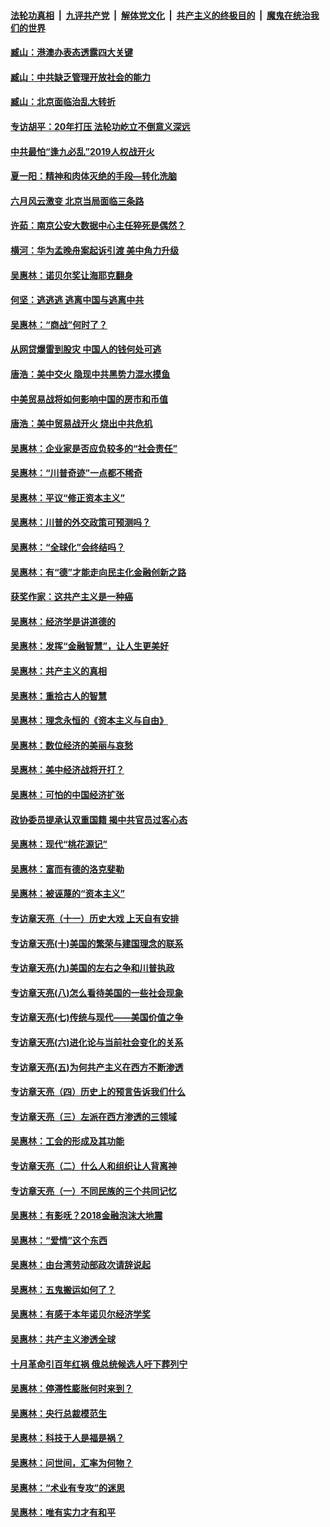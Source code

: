 ####  [法轮功真相](../../../../basic/blob/master/README.md?t=09170752) &nbsp;|&nbsp; [九评共产党](../../../../9ping.md/blob/master/README.md?t=09170752) &nbsp;|&nbsp; [解体党文化](../../../../jtdwh.md/blob/master/README.md?t=09170752)  &nbsp;|&nbsp; [共产主义的终极目的](../../../../gczydzjmd.md/blob/master/README.md?t=09170752) &nbsp;|&nbsp; [魔鬼在统治我们的世界](../../../../mgztzwmdsj.md/blob/master/README.md?t=09170752) 

#### [臧山：港澳办表态透露四大关键](../pages/nsc423/n11421628.md?t=09170752) 

#### [臧山：中共缺乏管理开放社会的能力](../pages/nsc423/n11407457.md?t=09170752) 

#### [臧山：北京面临治乱大转折](../pages/nsc423/n11406895.md?t=09170752) 

#### [专访胡平：20年打压 法轮功屹立不倒意义深远](../pages/nsc423/n11398800.md?t=09170752) 

#### [中共最怕“逢九必乱”2019人权战开火](../pages/nsc423/n11385248.md?t=09170752) 

#### [夏一阳：精神和肉体灭绝的手段—转化洗脑](../pages/nsc423/n11368250.md?t=09170752) 

#### [六月风云激变 北京当局面临三条路](../pages/nsc423/n11313668.md?t=09170752) 

#### [许茹：南京公安大数据中心主任猝死是偶然？](../pages/nsc423/n11064744.md?t=09170752) 

#### [横河：华为孟晚舟案起诉引渡 美中角力升级](../pages/nsc423/n11027230.md?t=09170752) 

#### [吴惠林：诺贝尔奖让海耶克翻身](../pages/nsc423/n10890049.md?t=09170752) 

#### [何坚：逃逃逃 逃离中国与逃离中共](../pages/nsc423/n10592891.md?t=09170752) 

#### [吴惠林：“商战”何时了？](../pages/nsc423/n10573558.md?t=09170752) 

#### [从网贷爆雷到股灾 中国人的钱何处可逃](../pages/nsc423/n10572800.md?t=09170752) 

#### [唐浩：美中交火 隐现中共黑势力混水摸鱼](../pages/nsc423/n10544040.md?t=09170752) 

#### [中美贸易战将如何影响中国的房市和币值](../pages/nsc423/n10543697.md?t=09170752) 

#### [唐浩：美中贸易战开火 烧出中共危机](../pages/nsc423/n10540126.md?t=09170752) 

#### [吴惠林：企业家是否应负较多的“社会责任”](../pages/nsc423/n10535022.md?t=09170752) 

#### [吴惠林：“川普奇迹”一点都不稀奇](../pages/nsc423/n10512808.md?t=09170752) 

#### [吴惠林：平议“修正资本主义”](../pages/nsc423/n10495724.md?t=09170752) 

#### [吴惠林：川普的外交政策可预测吗？](../pages/nsc423/n10462387.md?t=09170752) 

#### [吴惠林：“全球化”会终结吗？](../pages/nsc423/n10452838.md?t=09170752) 

#### [吴惠林：有“德”才能走向民主化金融创新之路](../pages/nsc423/n10432292.md?t=09170752) 

#### [获奖作家：这共产主义是一种癌](../pages/nsc423/n10431541.md?t=09170752) 

#### [吴惠林：经济学是讲道德的](../pages/nsc423/n10398014.md?t=09170752) 

#### [吴惠林：发挥“金融智慧”，让人生更美好](../pages/nsc423/n10375019.md?t=09170752) 

#### [吴惠林：共产主义的真相](../pages/nsc423/n10351394.md?t=09170752) 

#### [吴惠林：重拾古人的智慧](../pages/nsc423/n10337691.md?t=09170752) 

#### [吴惠林：理念永恒的《资本主义与自由》](../pages/nsc423/n10316274.md?t=09170752) 

#### [吴惠林：数位经济的美丽与哀愁](../pages/nsc423/n10292946.md?t=09170752) 

#### [吴惠林：美中经济战将开打？](../pages/nsc423/n10258825.md?t=09170752) 

#### [吴惠林：可怕的中国经济扩张](../pages/nsc423/n10219147.md?t=09170752) 

#### [政协委员提承认双重国籍 揭中共官员过客心态](../pages/nsc423/n10208809.md?t=09170752) 

#### [吴惠林：现代“桃花源记”](../pages/nsc423/n10185234.md?t=09170752) 

#### [吴惠林：富而有德的洛克斐勒](../pages/nsc423/n10142264.md?t=09170752) 

#### [吴惠林：被诬蔑的“资本主义”](../pages/nsc423/n10124816.md?t=09170752) 

#### [专访章天亮（十一）历史大戏 上天自有安排](../pages/nsc423/n10094905.md?t=09170752) 

#### [专访章天亮(十)美国的繁荣与建国理念的联系](../pages/nsc423/n10094899.md?t=09170752) 

#### [专访章天亮(九)美国的左右之争和川普执政](../pages/nsc423/n10094889.md?t=09170752) 

#### [专访章天亮(八)怎么看待美国的一些社会现象](../pages/nsc423/n10094857.md?t=09170752) 

#### [专访章天亮(七)传统与现代——美国价值之争](../pages/nsc423/n10093140.md?t=09170752) 

#### [专访章天亮(六)进化论与当前社会变化的关系](../pages/nsc423/n10092036.md?t=09170752) 

#### [专访章天亮(五)为何共产主义在西方不断渗透](../pages/nsc423/n10083620.md?t=09170752) 

#### [专访章天亮（四）历史上的预言告诉我们什么](../pages/nsc423/n10083606.md?t=09170752) 

#### [专访章天亮（三）左派在西方渗透的三领域](../pages/nsc423/n10081115.md?t=09170752) 

#### [吴惠林：工会的形成及其功能](../pages/nsc423/n10080633.md?t=09170752) 

#### [专访章天亮（二）什么人和组织让人背离神](../pages/nsc423/n10076637.md?t=09170752) 

#### [专访章天亮（一）不同民族的三个共同记忆](../pages/nsc423/n10074188.md?t=09170752) 

#### [吴惠林：有影呒？2018金融泡沫大地震](../pages/nsc423/n10040534.md?t=09170752) 

#### [吴惠林：“爱情”这个东西](../pages/nsc423/n10019423.md?t=09170752) 

#### [吴惠林：由台湾劳动部政次请辞说起](../pages/nsc423/n9979679.md?t=09170752) 

#### [吴惠林：五鬼搬运如何了？](../pages/nsc423/n9925338.md?t=09170752) 

#### [吴惠林：有感于本年诺贝尔经济学奖](../pages/nsc423/n9871883.md?t=09170752) 

#### [吴惠林：共产主义渗透全球](../pages/nsc423/n9812748.md?t=09170752) 

#### [十月革命引百年红祸 俄总统候选人吁下葬列宁](../pages/nsc423/n9810182.md?t=09170752) 

#### [吴惠林：停滞性膨胀何时来到？](../pages/nsc423/n9764136.md?t=09170752) 

#### [吴惠林：央行总裁模范生](../pages/nsc423/n9728134.md?t=09170752) 

#### [吴惠林：科技于人是福是祸？](../pages/nsc423/n9672982.md?t=09170752) 

#### [吴惠林：问世间，汇率为何物？](../pages/nsc423/n9621788.md?t=09170752) 

#### [吴惠林：“术业有专攻”的迷思](../pages/nsc423/n9580363.md?t=09170752) 

#### [吴惠林：唯有实力才有和平](../pages/nsc423/n9529599.md?t=09170752) 

